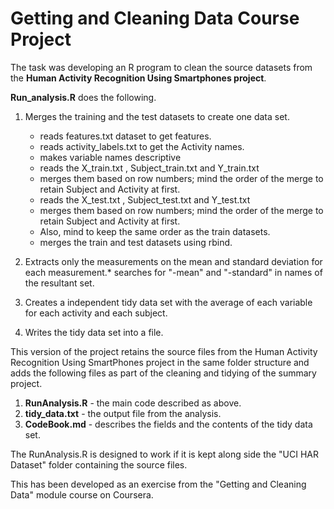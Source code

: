 # Getting and Cleaning Data Course Project

The task was developing an R program to clean the source datasets from the **Human Activity Recognition Using Smartphones project**.

**Run_analysis.R** does the following.

1. Merges the training and the test datasets to create one data set.
	* reads features.txt dataset to get features.
	* reads activity_labels.txt to get the Activity names.
	* makes variable names descriptive
	* reads the X_train.txt , Subject_train.txt and Y_train.txt  
	* merges them based on row numbers; mind the order of the merge to retain Subject and Activity at first.
	* reads the X_test.txt , Subject_test.txt and Y_test.txt  
	* merges them based on row numbers; mind the order of the merge to retain Subject and Activity at first.
	* Also, mind to keep the same order as the train datasets.
	* merges the train and test datasets using rbind.

2. Extracts only the measurements on the mean and standard deviation for each measurement.* searches for "-mean" and "-standard" in names of the resultant set.
3. Creates a independent tidy data set with the average of each variable for each activity and each subject.
4. Writes the tidy data set into a file.


This version of the project retains the source files from the Human Activity Recognition Using SmartPhones project in the same folder structure and adds the following files as part of the cleaning and tidying of the summary project. 

1. **RunAnalysis.R** - the main code described as above.
2. **tidy_data.txt** - the output file from the analysis.
3. **CodeBook.md** - describes the fields and the contents of the tidy data set.

The RunAnalysis.R is designed to work if it is kept along side the "UCI HAR Dataset" folder containing the source files.

This has been developed as an exercise from the "Getting and Cleaning Data" module course on Coursera.	 
